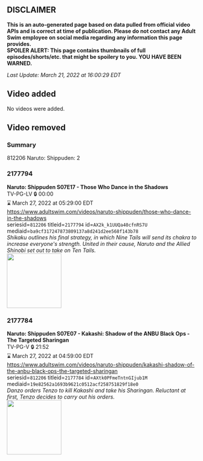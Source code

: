 ## DISCLAIMER
**This is an auto-generated page based on data pulled from official video APIs and is correct at time of publication. Please do not contact any Adult Swim employee on social media regarding any information this page provides.**  
**SPOILER ALERT: This page contains thumbnails of full episodes/shorts/etc. that might be spoilery to you. YOU HAVE BEEN WARNED.**  

_Last Update: March 21, 2022 at 16:00:29 EDT_
## Video added
No videos were added.  
## Video removed
### Summary
812206 Naruto: Shippuden: 2  
### 2177794
**Naruto: Shippuden S07E17 - Those Who Dance in the Shadows**  
TV-PG-LV 🔒 00:00  
⌛ March 27, 2022 at 05:29:00 EDT  
https://www.adultswim.com/videos/naruto-shippuden/those-who-dance-in-the-shadows  
seriesid=`812206` titleid=`2177794` id=`AX2k_k1UUQa40cfnRS7U` mediaid=`ba9cf317247873809137a8d241d2ee568f143b78`  
_Shikaku outlines his final strategy, in which Nine Tails will send its chakra to increase everyone's strength. United in their cause, Naruto and the Allied Shinobi set out to take on Ten Tails._  
<a href="https://media.cdn.adultswim.com/uploads/20211210/thumbnails/2_2112101037371-NarutoShippuden_365_ThoseWhoDanceInTheShadows.png"><img src="https://media.cdn.adultswim.com/uploads/20211210/thumbnails/2_2112101037371-NarutoShippuden_365_ThoseWhoDanceInTheShadows.png" height="144px" /></a>
### 2177784
**Naruto: Shippuden S07E07 - Kakashi: Shadow of the ANBU Black Ops - The Targeted Sharingan**  
TV-PG-V 🔒 21:52  
⌛ March 27, 2022 at 04:59:00 EDT  
https://www.adultswim.com/videos/naruto-shippuden/kakashi-shadow-of-the-anbu-black-ops-the-targeted-sharingan  
seriesid=`812206` titleid=`2177784` id=`AXtk0PFmeTntnGIjub1M` mediaid=`19e82562a1693b9621c0512acf258751829f18e0`  
_Danzo orders Tenzo to kill Kakashi and take his Sharingan. Reluctant at first, Tenzo decides to carry out his orders._  
<a href="https://media.cdn.adultswim.com/uploads/20210827/thumbnails/2_218271057537-NarutoShippuden_355_KakashiShadowOfTheANBUBlackOpsTheTargetedSharingan.png"><img src="https://media.cdn.adultswim.com/uploads/20210827/thumbnails/2_218271057537-NarutoShippuden_355_KakashiShadowOfTheANBUBlackOpsTheTargetedSharingan.png" height="144px" /></a>
